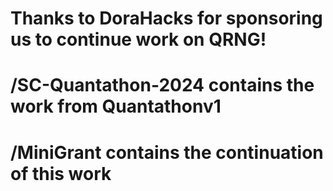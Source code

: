 # Thanks to DoraHacks for sponsoring us to continue work on QRNG!
# /SC-Quantathon-2024 contains the work from Quantathonv1
# /MiniGrant contains the continuation of this work


